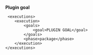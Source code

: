 **Plugin goal**

     <executions>
        <execution>
            <goals>
                <goal>PLUGIN GOAL</goal>
            </goals>
            <phase>package</phase>
        </execution>
    </executions>
